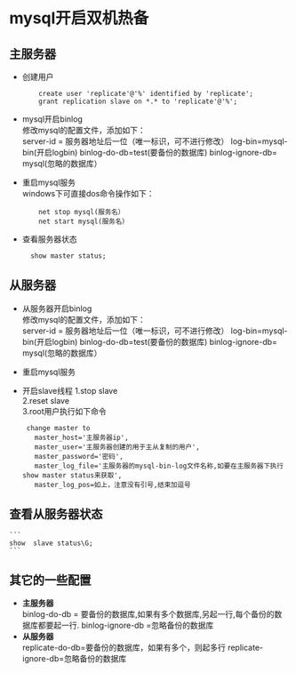 # mysql开启双机热备  
## 主服务器  
+ 创建用户  
    ```  
        create user 'replicate'@'%' identified by 'replicate';
        grant replication slave on *.* to 'replicate'@'%';
    ```  
+ mysql开启binlog    
     修改mysql的配置文件，添加如下：  
     server-id = 服务器地址后一位（唯一标识，可不进行修改）
     log-bin=mysql-bin(开启logbin)
     binlog-do-db=test(要备份的数据库)
     binlog-ignore-db= mysql(忽略的数据库）
+ 重启mysql服务  
  windows下可直接dos命令操作如下：
  ```
      net stop mysql(服务名）
      net start mysql(服务名）
  ```

+ 查看服务器状态  
  ```
    show master status;
  ```
  
## 从服务器  

+  从服务器开启binlog  
         修改mysql的配置文件，添加如下：  
         server-id = 服务器地址后一位（唯一标识，可不进行修改）
         log-bin=mysql-bin(开启logbin)
         binlog-do-db=test(要备份的数据库)
         binlog-ignore-db= mysql(忽略的数据库）
         
+ 重启mysql服务  

+ 开启slave线程
  1.stop slave  
  2.reset slave  
  3.root用户执行如下命令  
    ```
     change master to
       master_host='主服务器ip',
       master_user='主服务器创建的用于主从复制的用户',
       master_password='密码',
       master_log_file='主服务器的mysql-bin-log文件名称,如要在主服务器下执行show master status来获取',
       master_log_pos=如上，注意没有引号,结束加逗号
## 查看从服务器状态  
    ```
    show  slave status\G;
    ```
    
    
##  其它的一些配置  
+ **主服务器**  
    binlog-do-db = 要备份的数据库,如果有多个数据库,另起一行,每个备份的数据库都要起一行.
    binlog-ignore-db =忽略备份的数据库
+ **从服务器**  
    replicate-do-db=要备份的数据库，如果有多个，则起多行
    replicate-ignore-db=忽略备份的数据库
    

